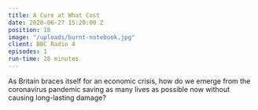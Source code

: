 ```yaml
---
title: A Cure at What Cost
date: 2020-06-27 15:20:00 Z
position: 18
image: "/uploads/burnt-notebook.jpg"
client: BBC Radio 4
episodes: 1
run-time: 28 minutes
---
```


As Britain braces itself for an economic crisis, how do we emerge from the coronavirus pandemic saving as many lives as possible now without causing long-lasting damage?